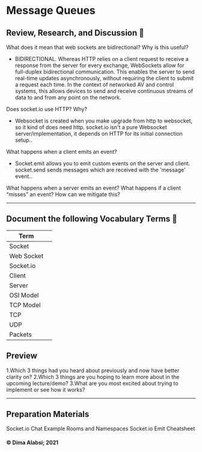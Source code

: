 


# Message Queues

## Review, Research, and Discussion 💬

What does it mean that web sockets are bidirectional? Why is this useful?

* BIDIRECTIONAL. Whereas HTTP relies on a client request to receive a response from the server for every exchange,
WebSockets allow for full-duplex bidirectional communication. This enables the server to send real-time updates
asynchronously, without requiring the client to submit a request each time. In the context of networked AV and control
systems, this allows devices to send and receive continuous streams of data to and from any point on the network.

Does socket.io use HTTP? Why?

* Websocket is created when you make upgrade from http to websocket, so it kind of does need http. socket.io isn't a pure Websocket server/implementation, it depends on HTTP for its initial connection setup..

What happens when a client emits an event?

* Socket.emit allows you to emit custom events on the server and client. socket.send sends messages which are received with the 'message' event..

What happens when a server emits an event?
What happens if a client “misses” an event?
How can we mitigate this?

---------------------------

## Document the following Vocabulary Terms 📕

|Term||
|---|---|
|Socket||
|Web Socket||
|Socket.io||
|Client||
|Server||
|OSI Model||
|TCP Model||
|TCP||
|UDP||
|Packets||



## Preview

1.Which 3 things had you heard about previously and now have better clarity on?
2.Which 3 things are you hoping to learn more about in the upcoming lecture/demo?
3.What are you most excited about trying to implement or see how it works?

----------------------------------

## Preparation Materials


Socket.io Chat Example
Rooms and Namespaces
Socket.io Emit Cheatsheet







 #### &copy; Dima Alabsi; 2021
